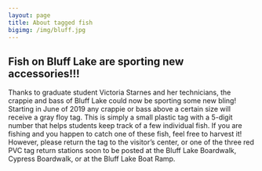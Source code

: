 ```yaml
---
layout: page
title: About tagged fish
bigimg: /img/bluff.jpg
---
```


## Fish on Bluff Lake are sporting new accessories!!!
Thanks to graduate student Victoria Starnes and her technicians, the crappie and bass of Bluff Lake could now be sporting some new bling! Starting in June of 2019 any crappie or bass above a certain size will receive a gray floy tag. This is simply a small plastic tag with a 5-digit number that helps students keep track of a few individual fish. If you are fishing and you happen to catch one of these fish, feel free to harvest it! However, please return the tag to the visitor’s center, or one of the three red PVC tag return stations soon to be posted at the Bluff Lake Boardwalk, Cypress Boardwalk, or at the Bluff Lake Boat Ramp.
